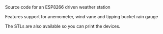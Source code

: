 Source code for an ESP8266 driven weather station

Features support for anemometer, wind vane and tipping bucket rain gauge

The STLs are also available so you can print the devices. 
